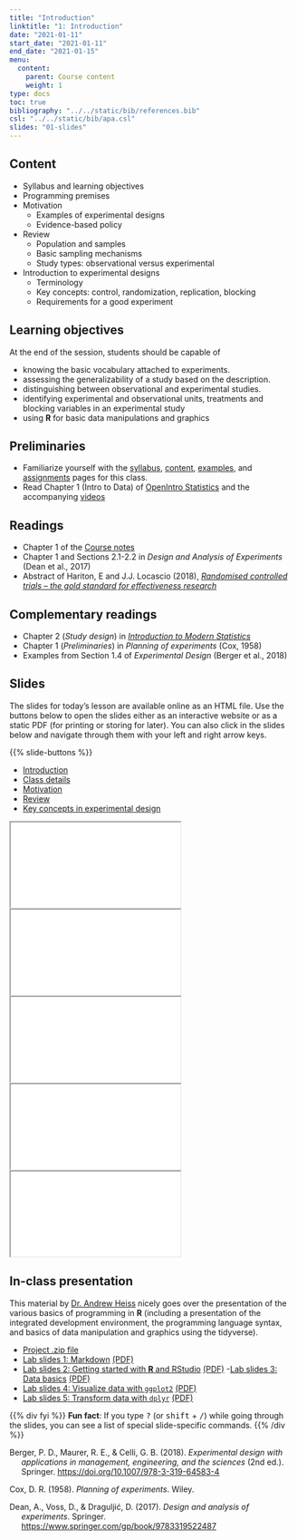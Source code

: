 ```yaml
---
title: "Introduction"
linktitle: "1: Introduction"
date: "2021-01-11"
start_date: "2021-01-11"
end_date: "2021-01-15"
menu:
  content:
    parent: Course content
    weight: 1
type: docs
toc: true
bibliography: "../../static/bib/references.bib"
csl: "../../static/bib/apa.csl"
slides: "01-slides"
---
```


## Content

-   Syllabus and learning objectives
-   Programming premises
-   Motivation
    -   Examples of experimental designs
    -   Evidence-based policy
-   Review
    -   Population and samples
    -   Basic sampling mechanisms
    -   Study types: observational versus experimental
-   Introduction to experimental designs
    -   Terminology
    -   Key concepts: control, randomization, replication, blocking
    -   Requirements for a good experiment

## Learning objectives

At the end of the session, students should be capable of

-   knowing the basic vocabulary attached to experiments.
-   assessing the generalizability of a study based on the description.
-   distinguishing between observational and experimental studies.
-   identifying experimental and observational units, treatments and blocking variables in an experimental study
-   using **R** for basic data manipulations and graphics

## Preliminaries

-   Familiarize yourself with the [syllabus](/syllabus/), [content](/content/), [examples](/example/), and [assignments](/assigment/) pages for this class.
-   <i class="fas fa-book"></i> Read Chapter 1 (Intro to Data) of [OpenIntro Statistics](https://www.openintro.org/book/os/) and the accompanying <i class="fab fa-youtube"></i>[videos](https://www.youtube.com/playlist?list=PLkIselvEzpM6pZ76FD3NoCvvgkj_p-dE8)

## Readings

-   <i class="fas fa-book"></i> Chapter 1 of the [Course notes](https://lbelzile.github.io/math80667a/introduction.html)
-   <i class="fas fa-book"></i> Chapter 1 and Sections 2.1-2.2 in *Design and Analysis of Experiments* (Dean et al., 2017)
-   <i class="fas fa-newspaper-o"></i> Abstract of Hariton, E and J.J. Locascio (2018), [*Randomised controlled trials – the gold standard for effectiveness research*](https://doi.org/10.1111/1471-0528.15199)

## Complementary readings

-   <i class="fas fa-book"></i> Chapter 2 (*Study design*) in [*Introduction to Modern Statistics*](https://openintro-ims.netlify.app/data-design.html)
-   <i class="fas fa-book"></i> Chapter 1 (*Preliminaries*) in *Planning of experiments* (Cox, 1958)
-   <i class="fas fa-book"></i> Examples from Section 1.4 of *Experimental Design* (Berger et al., 2018)

## Slides

The slides for today’s lesson are available online as an HTML file. Use the buttons below to open the slides either as an interactive website or as a static PDF (for printing or storing for later). You can also click in the slides below and navigate through them with your left and right arrow keys.

{{% slide-buttons %}}

<ul class="nav nav-tabs" id="slide-tabs" role="tablist">
<li class="nav-item">
<a class="nav-link active" id="introduction-tab" data-toggle="tab" href="#introduction" role="tab" aria-controls="introduction" aria-selected="true">Introduction</a>
</li>
<li class="nav-item">
<a class="nav-link" id="class-details-tab" data-toggle="tab" href="#class-details" role="tab" aria-controls="class-details" aria-selected="false">Class details</a>
</li>
<li class="nav-item">
<a class="nav-link" id="motivation-tab" data-toggle="tab" href="#motivation" role="tab" aria-controls="motivation" aria-selected="false">Motivation</a>
</li>
<li class="nav-item">
<a class="nav-link" id="review-tab" data-toggle="tab" href="#review" role="tab" aria-controls="review" aria-selected="false">Review</a>
</li>
<li class="nav-item">
<a class="nav-link" id="key-concepts-in-experimental-design-tab" data-toggle="tab" href="#key-concepts-in-experimental-design" role="tab" aria-controls="key-concepts-in-experimental-design" aria-selected="false">Key concepts in experimental design</a>
</li>
</ul>

<div id="slide-tabs" class="tab-content">

<div id="introduction" class="tab-pane fade show active" role="tabpanel" aria-labelledby="introduction-tab">

<div class="embed-responsive embed-responsive-16by9">

<iframe class="embed-responsive-item" src="/slides/01-slides.html#1">
</iframe>

</div>

</div>

<div id="class-details" class="tab-pane fade" role="tabpanel" aria-labelledby="class-details-tab">

<div class="embed-responsive embed-responsive-16by9">

<iframe class="embed-responsive-item" src="/slides/01-slides.html#class-details">
</iframe>

</div>

</div>

<div id="motivation" class="tab-pane fade" role="tabpanel" aria-labelledby="motivation-tab">

<div class="embed-responsive embed-responsive-16by9">

<iframe class="embed-responsive-item" src="/slides/01-slides.html#motivation">
</iframe>

</div>

</div>

<div id="review" class="tab-pane fade" role="tabpanel" aria-labelledby="review-tab">

<div class="embed-responsive embed-responsive-16by9">

<iframe class="embed-responsive-item" src="/slides/01-slides.html#review">
</iframe>

</div>

</div>

<div id="key-concepts-in-experimental-design" class="tab-pane fade" role="tabpanel" aria-labelledby="key-concepts-in-experimental-design-tab">

<div class="embed-responsive embed-responsive-16by9">

<iframe class="embed-responsive-item" src="/slides/01-slides.html#key-concepts-experimental">
</iframe>

</div>

</div>

</div>

## In-class presentation

This material by [Dr. Andrew Heiss](https://www.andrewheiss.com/) nicely goes over the presentation of the various basics of programming in **R** (including a presentation of the integrated development environment, the programming language syntax, and basics of data manipulation and graphics using the tidyverse).

-   [Project .zip file](https://evalf21.classes.andrewheiss.com/projects/01-class.zip)
-   [Lab slides 1: Markdown](https://evalf21.classes.andrewheiss.com/slides/01-class_01_markdown-writing.html) [(PDF)](https://evalf21.classes.andrewheiss.com/slides/01-class_01_markdown-writing.pdf)
-   [Lab slides 2: Getting started with **R** and RStudio](https://evalf21.classes.andrewheiss.com/slides/01-class_02-getting-started.html) [(PDF)](https://evalf21.classes.andrewheiss.com/slides/01-class_02-getting-started.pdf)
    -[Lab slides 3: Data basics](https://evalf21.classes.andrewheiss.com/slides/01-class_03_data-basics.html) [(PDF)](https://evalf21.classes.andrewheiss.com/slides/01-class_03_data-basics.pdf)
-   [Lab slides 4: Visualize data with `ggplot2`](https://evalf21.classes.andrewheiss.com/slides/01-class_04_visualize-data.html) [(PDF)](https://evalf21.classes.andrewheiss.com/slides/01-class_04_visualize-data.pdf)
-   [Lab slides 5: Transform data with `dplyr`](https://evalf21.classes.andrewheiss.com/slides/01-class_05_transform-data.html) [(PDF)](https://evalf21.classes.andrewheiss.com/slides/01-class_05_transform-data.pdf)

{{% div fyi %}}
**Fun fact**: If you type <kbd>?</kbd> (or <kbd>shift</kbd> + <kbd>/</kbd>) while going through the slides, you can see a list of special slide-specific commands.
{{% /div %}}

<div id="refs" class="references csl-bib-body hanging-indent" line-spacing="2">

<div id="ref-Berger:2018" class="csl-entry">

Berger, P. D., Maurer, R. E., & Celli, G. B. (2018). *Experimental design with applications in management, engineering, and the sciences* (2nd ed.). Springer. <https://doi.org/10.1007/978-3-319-64583-4>

</div>

<div id="ref-Cox:1958" class="csl-entry">

Cox, D. R. (1958). *Planning of experiments*. Wiley.

</div>

<div id="ref-Dean:2017" class="csl-entry">

Dean, A., Voss, D., & Draguljić, D. (2017). *Design and analysis of experiments*. Springer. <https://www.springer.com/gp/book/9783319522487>

</div>

</div>
